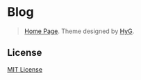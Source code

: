 # Blog

> [Home Page](https://vickyhoo.github.io). Theme designed by [HyG](https://github.com/gaohaoyang). 


## License

[MIT License](https://github.com/Gaohaoyang/gaohaoyang.github.io/blob/master/LICENSE.md)
